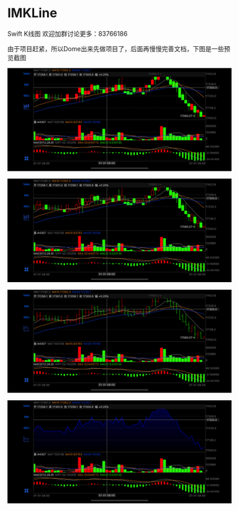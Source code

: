 # IMKLine
Swift K线图
欢迎加群讨论更多：83766186

由于项目赶紧，所以Dome出来先做项目了，后面再慢慢完善文档，下图是一些预览截图

![IMKLine运行截图](https://github.com/GitHub-Life/IMKLine/raw/imoon/picture/screenshot0.png)

![IMKLine运行截图](https://github.com/GitHub-Life/IMKLine/raw/imoon/picture/screenshot1.png)

![IMKLine运行截图](https://github.com/GitHub-Life/IMKLine/raw/imoon/picture/screenshot2.png)

![IMKLine运行截图](https://github.com/GitHub-Life/IMKLine/raw/imoon/picture/screenshot3.png)
